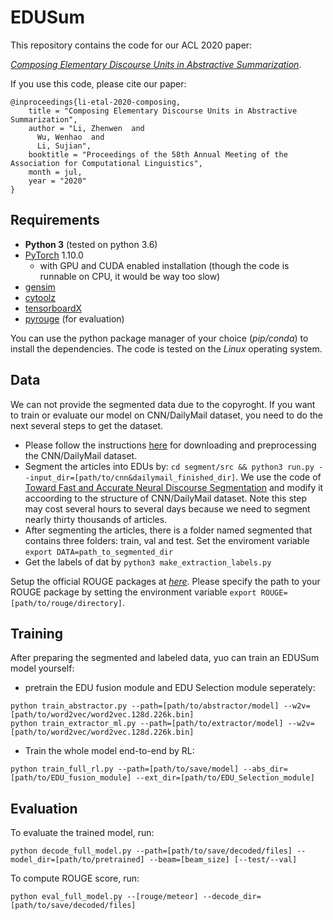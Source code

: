 # EDUSum
This repository contains the code for our ACL 2020 paper:

*[Composing Elementary Discourse Units in Abstractive Summarization](https://www.aclweb.org/anthology/2020.acl-main.551/)*.


If you use this code, please cite our paper:
```
@inproceedings{li-etal-2020-composing,
    title = "Composing Elementary Discourse Units in Abstractive Summarization",
    author = "Li, Zhenwen  and
      Wu, Wenhao  and
      Li, Sujian",
    booktitle = "Proceedings of the 58th Annual Meeting of the Association for Computational Linguistics",
    month = jul,
    year = "2020"
}
```

## Requirements
- **Python 3** (tested on python 3.6)
- [PyTorch](https://github.com/pytorch/pytorch) 1.10.0
    - with GPU and CUDA enabled installation (though the code is runnable on CPU, it would be way too slow)
- [gensim](https://github.com/RaRe-Technologies/gensim)
- [cytoolz](https://github.com/pytoolz/cytoolz)
- [tensorboardX](https://github.com/lanpa/tensorboard-pytorch)
- [pyrouge](https://github.com/bheinzerling/pyrouge) (for evaluation)

You can use the python package manager of your choice (*pip/conda*) to install the dependencies.
The code is tested on the *Linux* operating system.

## Data
We can not provide the segmented data due to the copyroght. 
If you want to train or evaluate our model on CNN/DailyMail dataset, 
you need to do the next several steps to get the dataset.
- Please follow the instructions [here](https://github.com/ChenRocks/cnn-dailymail) for downloading and preprocessing the CNN/DailyMail dataset. 
- Segment the articles into EDUs by:
```cd segment/src && python3 run.py --input_dir=[path/to/cnn&dailymail_finished_dir]```.
We use the code of [Toward Fast and Accurate Neural Discourse Segmentation](https://github.com/PKU-TANGENT/NeuralEDUSeg)
and modify it accoording to the structure of CNN/DailyMail dataset.
Note this step may cost several hours to several days because we need to segment nearly thirty thousands of articles.
- After segmenting the articles, there is a folder named segmented that contains three folders: train, val and test. 
Set the enviroment variable ```export DATA=path_to_segmented_dir```  
- Get the labels of dat by ```python3 make_extraction_labels.py``` 

Setup the official ROUGE packages at *[here](https://github.com/andersjo/pyrouge/tree/master/tools/ROUGE-1.5.5)*.
Please specify the path to your ROUGE package by setting the environment variable
`export ROUGE=[path/to/rouge/directory]`.

## Training
After preparing the segmented and labeled data, yuo can train an EDUSum model yourself:
- pretrain the EDU fusion module and EDU Selection module seperately: 
```
python train_abstractor.py --path=[path/to/abstractor/model] --w2v=[path/to/word2vec/word2vec.128d.226k.bin]
python train_extractor_ml.py --path=[path/to/extractor/model] --w2v=[path/to/word2vec/word2vec.128d.226k.bin]
```
- Train the whole model end-to-end by RL:
```
python train_full_rl.py --path=[path/to/save/model] --abs_dir=[path/to/EDU_fusion_module] --ext_dir=[path/to/EDU_Selection_module]
```
## Evaluation
To evaluate the trained model, run:
```
python decode_full_model.py --path=[path/to/save/decoded/files] --model_dir=[path/to/pretrained] --beam=[beam_size] [--test/--val]
```
To compute ROUGE score, run:
```
python eval_full_model.py --[rouge/meteor] --decode_dir=[path/to/save/decoded/files]
```